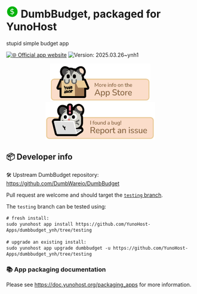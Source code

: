 <!--
N.B.: This README was automatically generated by <https://github.com/YunoHost/apps_tools/blob/main/readme_generator>
It shall NOT be edited by hand.
-->

<h1>
  <img src="https://raw.githubusercontent.com/YunoHost/apps/master/logos/dumbbudget.png" width="32px" alt="Logo of DumbBudget">
  DumbBudget, packaged for YunoHost
</h1>

stupid simple budget app

[![🌐 Official app website](https://img.shields.io/badge/Official_app_website-darkgreen?style=for-the-badge)](https://www.dumbware.io/)
![Version: 2025.03.26~ynh1](https://img.shields.io/badge/Version-2025.03.26~ynh1-rgba(0,150,0,1)?style=for-the-badge)

<div align="center">
<a href="https://apps.yunohost.org/app/dumbbudget"><img height="100px" src="https://github.com/YunoHost/yunohost-artwork/raw/refs/heads/main/badges/neopossum-badges/badge_more_info_on_the_appstore.svg"/></a>
<a href="https://github.com/YunoHost-Apps/dumbbudget_ynh/issues"><img height="100px" src="https://github.com/YunoHost/yunohost-artwork/raw/refs/heads/main/badges/neopossum-badges/badge_report_an_issue.svg"/></a>
</div>

## 📦 Developer info

🛠️ Upstream DumbBudget repository: <https://github.com/DumbWareio/DumbBudget>

Pull request are welcome and should target the [`testing` branch](https://github.com/YunoHost-Apps/dumbbudget_ynh/tree/testing).

The `testing` branch can be tested using:
```
# fresh install:
sudo yunohost app install https://github.com/YunoHost-Apps/dumbbudget_ynh/tree/testing

# upgrade an existing install:
sudo yunohost app upgrade dumbbudget -u https://github.com/YunoHost-Apps/dumbbudget_ynh/tree/testing
```

### 📚 App packaging documentation

Please see <https://doc.yunohost.org/packaging_apps> for more information.